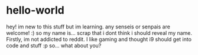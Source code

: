 # hello-world
hey! im new to this stuff but im learning. any senseis or senpais are welcome! :)
so my name is... scrap that i dont think i should reveal my name. Firstly, im not addicted to reddit.
I like gaming and thought i9 should get into code and stuff :p
so... what about you?
